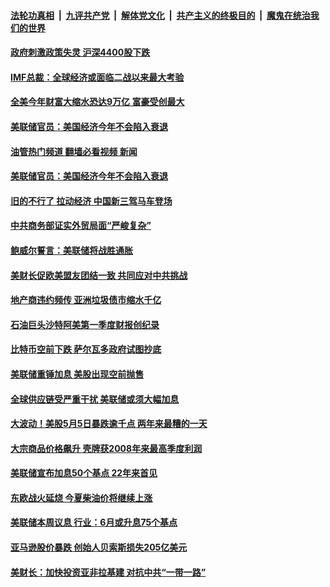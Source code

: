 ####  [法轮功真相](../../../../basic/blob/master/README.md?t=05250832) &nbsp;|&nbsp; [九评共产党](../../../../9ping.md/blob/master/README.md?t=05250832) &nbsp;|&nbsp; [解体党文化](../../../../jtdwh.md/blob/master/README.md?t=05250832)  &nbsp;|&nbsp; [共产主义的终极目的](../../../../gczydzjmd.md/blob/master/README.md?t=05250832) &nbsp;|&nbsp; [魔鬼在统治我们的世界](../../../../mgztzwmdsj.md/blob/master/README.md?t=05250832) 

#### [政府刺激政策失灵 沪深4400股下跌](../pages/soh7/623129.md?t=05250832) 
#### [IMF总裁：全球经济或面临二战以来最大考验](../pages/soh7/622973.md?t=05250832) 
#### [全美今年财富大缩水恐达9万亿 富豪受创最大](../pages/soh7/622946.md?t=05250832) 
#### [美联储官员：美国经济今年不会陷入衰退](../pages/soh7/622310.md?t=05250832) 
#### [油管热门频道 翻墙必看视频 新闻](http://45.76.130.85:81/youtube.html?05250832)
#### [美联储官员：美国经济今年不会陷入衰退](../pages/soh7/622310.md?t=05250832) 
#### [旧的不行了 拉动经济 中国新三驾马车登场](../pages/soh7/622178.md?t=05250832) 
#### [中共商务部证实外贸局面“严峻复杂”](../pages/soh7/622166.md?t=05250832) 
#### [鲍威尔誓言：美联储将战胜通胀](../pages/soh7/621551.md?t=05250832) 
#### [美财长促欧美盟友团结一致 共同应对中共挑战](../pages/soh7/621401.md?t=05250832) 
#### [地产商违约频传 亚洲垃圾债市缩水千亿](../pages/soh7/621191.md?t=05250832) 
#### [石油巨头沙特阿美第一季度财报创纪录](../pages/soh7/620948.md?t=05250832) 
#### [比特币空前下跌 萨尔瓦多政府试图抄底](../pages/soh7/619483.md?t=05250832) 
#### [美联储重锤加息 美股出现空前抛售 ](../pages/soh7/619186.md?t=05250832) 
#### [全球供应链受严重干扰 美联储或须大幅加息 ](../pages/soh7/618673.md?t=05250832) 
#### [大波动！美股5月5日暴跌逾千点 两年来最糟的一天](../pages/soh7/618436.md?t=05250832) 
#### [大宗商品价格飙升 壳牌获2008年来最高季度利润](../pages/soh7/618235.md?t=05250832) 
#### [美联储宣布加息50个基点 22年来首见](../pages/soh7/618106.md?t=05250832) 
#### [东欧战火延烧 今夏柴油价将继续上涨](../pages/soh7/617323.md?t=05250832) 
#### [美联储本周议息 行业：6月或升息75个基点](../pages/soh7/617329.md?t=05250832) 
#### [亚马逊股价暴跌 创始人贝索斯损失205亿美元](../pages/soh7/616894.md?t=05250832) 
#### [美财长：加快投资亚非拉基建 对抗中共“一带一路”](../pages/soh7/616744.md?t=05250832) 
<img src='http://gfw-breaker.win/goodnews/indexes/soh7.md' width='0px' height='0px'/>
